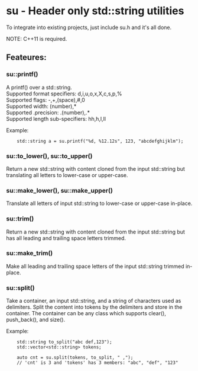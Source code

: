 # su - Header only std::string utilities
To integrate into existing projects, just include su.h and it's all done.

NOTE: C++11 is required.

## Feateures:

### su::printf()

A printf() over a std::string.  
Supported format specifiers: d,i,u,o,x,X,c,s,p,%  
Supported flags: -,+,(space),#,0  
Supported width: (number),*  
Supported .precision: .(number),.*  
Supported length sub-specifiers: hh,h,l,ll  

Example:
```
    std::string a = su.printf("%d, %12.12s", 123, "abcdefghijklm");
```

### su::to_lower(), su::to_upper()

Return a new std::string with content cloned from the input std::string but translating all letters to lower-case or upper-case.

### su::make_lower(), su::make_upper()

Translate all letters of input std::string to lower-case or upper-case in-place.

### su::trim()

Return a new std::string with content cloned from the input std::string but has all leading and trailing space letters trimmed.

### su::make_trim()

Make all leading and trailing space letters of the input std::string trimmed in-place.

### su::split()

Take a container, an input std::string, and a string of characters used as delimiters. Split the content into tokens by the delimiters and store in the container. The container can be any class which supports clear(), push_back(), and size().

Example:
```
    std::string to_split("abc def,123");
    std::vector<std::string> tokens;
    
    auto cnt = su.split(tokens, to_split, " ,");
    // 'cnt' is 3 and 'tokens' has 3 members: "abc", "def", "123"
```
